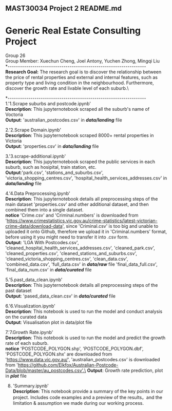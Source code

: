 ## MAST30034 Project 2 README.md
# Generic Real Estate Consulting Project
Group 26\
Group Member: Xuechun Cheng, Joel Antony, Yuchen Zhong, Mingqi Liu\
*-------------------------------------------------------------------\
**Research Goal:** The research goal is to discover the relationship between the price of rental properties and external and internal features, such as property type and living condition in the neighbourhood. Furthermore, discover the growth rate and livable level of each suburb.\

*-------------------------------------------------------------------\
1.'1.Scrape suburbs and postcode.ipynb'\
  **Description**: This jupyternotebook scraped all the suburb's name of Voctoria\
  **Output**: 'australian_postcodes.csv' in ***data/landing*** file

2.'2.Scrape Domain.ipynb'\
  **Description**: This jupyternotebook scraped 8000+ rental properties in Victoria\
  **Output**: 'properties.csv' in ***data/landing*** file

3.'3.scrape-additional.ipynb'\
   **Description**: This jupyternotebook scraped the public services in each suburb, such as hosipital, train station, etc.\
   **Output**:'park.csv', 'stations_and_suburbs.csv', 'victoria_shopping_centres.csv', 'hospital_health_services_addresses.csv' in ***data/landing*** file

4.'4.Data Preprocessing.ipynb'\
  **Description**: This jupyternotebook details all preprocessing steps of the main dataset 'properties.csv' and other additional dataset, and then combined them into a single dataset.\
  **notice** 'Crime.csv' and 'Criminal.numbers' is downloaded from 'https://www.crimestatistics.vic.gov.au/crime-statistics/latest-victorian-crime-data/download-data', since 'Criminal.csv' is too big and unable to uploaded it onto Github, therefore we upload it in 'Criminal.numbers' format, before using it you might need to transfer it into .csv form.\
  **Output**: 'LGA With Postcodes.csv', 'cleaned_hospital_health_services_addresses.csv', 'cleaned_park.csv', 'cleaned_properties.csv', 'cleaned_stations_and_suburbs.csv', 'cleaned_victoria_shopping_centres.csv',  'clean_data.csv', 'combined_data.csv', 'full_data.csv' in ***data/raw*** file 'final_data_full.csv', 'final_data_num.csv' in ***data/curated*** file

5.'5.past_data_clean.ipynb'\
  **Description**: This jupyternotebook details all preprocessing steps of the past dataset\
  **Output**: 'pased_data_clean.csv' in ***data/curated*** file

6.'6.Visualization.ipynb'\
  **Description**: This notebook is used to run the model and conduct analysis on the curated data\
  **Output**: Visualisation plot in data/plot file

7.'7.Growth Rate.ipynb'\
  **Description**: This notebook is used to run the model and predict the growth rate of each suburb.\
  **notice** 'POSTCODE_POLYGON.shp', 'POSTCODE_POLYGON.dbf', 'POSTCODE_POLYGON.shx' are downloaded from 'https://www.data.vic.gov.au/', 'australian_postcodes.csv' is downloaded from 'https://github.com/Elkfox/Australian-Postcode-Data/blob/master/au_postcodes.csv'.\
  **Output**: Growth rate prediction, plot in ***plot*** file

8. 'Summary.ipynb'\
   **Description**: This notebook provide a summary of the key points in our project. Includes code examples and a preview of the results，and the limitation & assumption we made during our working process.
